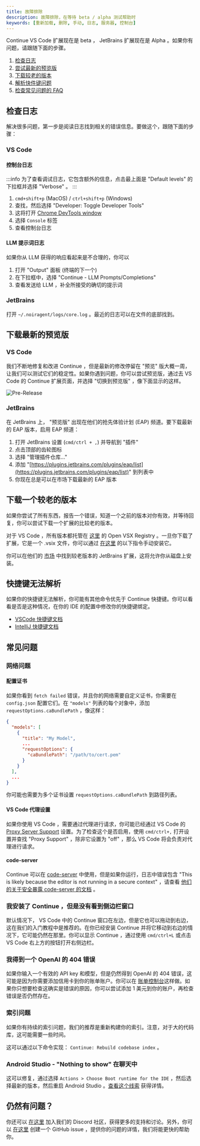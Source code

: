 ```yaml
---
title: 故障排除
description: 故障排除，在等待 beta / alpha 测试帮助时
keywords: [重新加载, 删除, 手动, 日志, 服务器, 控制台]
---
```


Continue VS Code 扩展现在是 beta ， JetBrains 扩展现在是 Alpha 。如果你有问题，请跟随下面的步骤。

1. [检查日志](#检查日志)
2. [尝试最新的预览版](#下载最新的预览版)
3. [下载较老的版本](#下载一个较老的版本)
4. [解析快件键问题](#快捷键无法解析)
5. [检查常见问题的 FAQ](#常见问题)

## 检查日志

解决很多问题，第一步是阅读日志找到相关的错误信息。要做这个，跟随下面的步骤：

### VS Code

#### 控制台日志

:::info
为了查看调试日志，它包含额外的信息，点击最上面是 "Default levels" 的下拉框并选择 "Verbose" 。
:::

1. `cmd+shift+p` (MacOS) / `ctrl+shift+p` (Windows)
2. 查找，然后选择 "Developer: Toggle Developer Tools"
3. 这将打开 [Chrome DevTools window](https://developer.chrome.com/docs/devtools/)
4. 选择 `Console` 标签
5. 查看控制台日志

#### LLM 提示词日志

如果你从 LLM 获得的响应看起来是不合理的，你可以

1. 打开 "Output" 面板 (终端的下一个)
2. 在下拉框中，选择 "Continue - LLM Prompts/Completions"
3. 查看发送给 LLM ，补全所接受的确切的提示词

### JetBrains

打开 `~/.noiragent/logs/core.log` 。最近的日志可以在文件的底部找到。

## 下载最新的预览版

### VS Code

我们不断地修复和改进 Continue ，但是最新的修改停留在 "预览" 版大概一周，让我们可以测试它们的稳定性。如果你遇到问题，你可以尝试预览版，通过去 VS Code 的 Continue 扩展页面，并选择 "切换到预览版" ，像下面显示的这样。

![Pre-Release](../../../../static/img/prerelease.png)

### JetBrains

在 JetBrains 上， "预览版" 出现在他们的抢先体验计划 (EAP) 频道。要下载最新的 EAP 版本，启用 EAP 频道：

1. 打开 JetBrains 设置 (`cmd/ctrl + ,`) 并导航到 "插件"
2. 点击顶部的齿轮图标
3. 选择 "管理插件仓库..."
4. 添加 "[https://plugins.jetbrains.com/plugins/eap/list](https://plugins.jetbrains.com/plugins/eap/list)" 到列表中
5. 你现在总是可以在市场下载最新的 EAP 版本

## 下载一个较老的版本

如果你尝试了所有东西，报告一个错误，知道一个之前的版本对你有效，并等待回复，你可以尝试下载一个扩展的比较老的版本。

对于 VS Code ，所有版本都托管在 [这里](https://open-vsx.org/extension/Continue/noiragent) 的 Open VSX Registry 。一旦你下载了扩展，它是一个 .vsix 文件，你可以通过 [在这里](https://code.visualstudio.com/docs/editor/extension-gallery#_install-from-a-vsix) 的以下指令手动安装它。

你可以在他们的 [市场](https://plugins.jetbrains.com/plugin/22707-noiragent) 中找到较老版本的 JetBrains 扩展，这将允许你从磁盘上安装。

## 快捷键无法解析

如果你的快捷键无法解析，你可能有其他命令优先于 Continue 快捷键。你可以看看是否是这种情况，在你的 IDE 的配置中修改你的快捷键绑定。

- [VSCode 快捷键文档](https://code.visualstudio.com/docs/getstarted/keybindings)
- [IntelliJ 快捷键文档](https://www.jetbrains.com/help/idea/configuring-keyboard-and-mouse-shortcuts.html)

## 常见问题

### 网络问题

#### 配置证书

如果你看到 `fetch failed` 错误，并且你的网络需要自定义证书，你需要在 `config.json` 配置它们。在 `"models"` 列表的每个对象中，添加 `requestOptions.caBundlePath` ，像这样：

```json
{
  "models": [
    {
      "title": "My Model",
      ...
      "requestOptions": {
        "caBundlePath": "/path/to/cert.pem"
      }
    }
  ],
  ...
}
```

你可能也需要为多个证书设置 `requestOptions.caBundlePath` 到路径列表。

#### VS Code 代理设置

如果你使用 VS Code ，需要通过代理进行请求，你可能已经通过 VS Code 的 [Proxy Server Support](https://code.visualstudio.com/docs/setup/network#_proxy-server-support) 设置。为了检查这个是否启用，使用 `cmd/ctrl+,` 打开设置并查找 "Proxy Support" ，除非它设置为 "off" ，那么 VS Code 将会负责对代理进行请求。

#### code-server

Continue 可以在 [code-server](https://coder.com/) 中使用，但是如果你运行，日志中错误包含 "This is likely because the editor is not running in a secure context" ，请查看 [他们的关于安全暴露 code-server 的文档](https://coder.com/docs/code-server/latest/guide#expose-code-server) 。

### 我安装了 Continue ，但是没有看到侧边栏窗口

默认情况下， VS Code 中的 Continue 窗口在左边，但是它也可以拖动到右边，这在我们的入门教程中是推荐的。在你已经安装 Continue 并将它移动到右边的情况下，它可能仍然在那里。你可以显示 Continue ，通过使用 `cmd/ctrl+L` 或点击 VS Code 右上方的按钮打开右侧边栏。

### 我得到一个 OpenAI 的 404 错误

如果你输入一个有效的 API key 和模型，但是仍然得到 OpenAI 的 404 错误，这可能是因为你需要添加信用卡到你的账单账户。你可以在 [账单控制台](https://platform.openai.com/settings/organization/billing/overview)这样做。如果你只想要检查这确实是错误的原因，你可以尝试添加 1 美元到你的账户，再检查错误是否仍然存在。

### 索引问题

如果你有持续的索引问题，我们的推荐是重新构建你的索引。注意，对于大的代码库，这可能需要一些时间。

这可以通过以下命令实现： `Continue: Rebuild codebase index` 。

### Android Studio - "Nothing to show" 在聊天中

这可以修复，通过选择 `Actions > Choose Boot runtime for the IDE` ，然后选择最新的版本，然后重启 Android Studio 。[查看这个线索](https://github.com/noiragentdev/noiragent/issues/2280#issuecomment-2365231567) 获得详情。

## 仍然有问题？

你还可以 [在这里](https://discord.gg/vapESyrFmJ) 加入我们的 Discord 社区，获得更多的支持和讨论。另外，你可以 [在这里](https://github.com/noiragentdev/noiragent/issues/new?assignees=&labels=bug&projects=&template=bug-report-%F0%9F%90%9B.md&title=) 创建一个 GitHub issue ，提供你的问题的详情，我们将能更快的帮助你。

